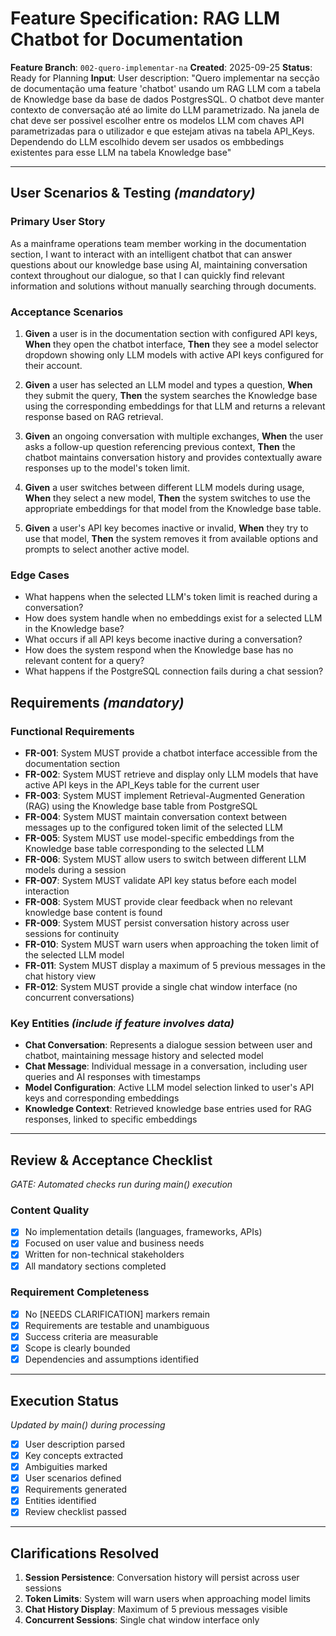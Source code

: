 # Feature Specification: RAG LLM Chatbot for Documentation

**Feature Branch**: `002-quero-implementar-na`
**Created**: 2025-09-25
**Status**: Ready for Planning
**Input**: User description: "Quero implementar na secção de documentação uma feature 'chatbot' usando um RAG LLM com a tabela de Knowledge base da base de dados PostgresSQL. O chatbot deve manter contexto de conversação até ao limite do LLM parametrizado. Na janela de chat deve ser possivel escolher entre os modelos LLM com chaves API parametrizadas para o utilizador e que estejam ativas na tabela API_Keys. Dependendo do LLM escolhido devem ser usados os embbedings existentes para esse LLM na tabela Knowledge base"

---

## User Scenarios & Testing *(mandatory)*

### Primary User Story
As a mainframe operations team member working in the documentation section, I want to interact with an intelligent chatbot that can answer questions about our knowledge base using AI, maintaining conversation context throughout our dialogue, so that I can quickly find relevant information and solutions without manually searching through documents.

### Acceptance Scenarios
1. **Given** a user is in the documentation section with configured API keys, **When** they open the chatbot interface, **Then** they see a model selector dropdown showing only LLM models with active API keys configured for their account.

2. **Given** a user has selected an LLM model and types a question, **When** they submit the query, **Then** the system searches the Knowledge base using the corresponding embeddings for that LLM and returns a relevant response based on RAG retrieval.

3. **Given** an ongoing conversation with multiple exchanges, **When** the user asks a follow-up question referencing previous context, **Then** the chatbot maintains conversation history and provides contextually aware responses up to the model's token limit.

4. **Given** a user switches between different LLM models during usage, **When** they select a new model, **Then** the system switches to use the appropriate embeddings for that model from the Knowledge base table.

5. **Given** a user's API key becomes inactive or invalid, **When** they try to use that model, **Then** the system removes it from available options and prompts to select another active model.

### Edge Cases
- What happens when the selected LLM's token limit is reached during a conversation?
- How does system handle when no embeddings exist for a selected LLM in the Knowledge base?
- What occurs if all API keys become inactive during a conversation?
- How does the system respond when the Knowledge base has no relevant content for a query?
- What happens if the PostgreSQL connection fails during a chat session?

## Requirements *(mandatory)*

### Functional Requirements
- **FR-001**: System MUST provide a chatbot interface accessible from the documentation section
- **FR-002**: System MUST retrieve and display only LLM models that have active API keys in the API_Keys table for the current user
- **FR-003**: System MUST implement Retrieval-Augmented Generation (RAG) using the Knowledge base table from PostgreSQL
- **FR-004**: System MUST maintain conversation context between messages up to the configured token limit of the selected LLM
- **FR-005**: System MUST use model-specific embeddings from the Knowledge base table corresponding to the selected LLM
- **FR-006**: System MUST allow users to switch between different LLM models during a session
- **FR-007**: System MUST validate API key status before each model interaction
- **FR-008**: System MUST provide clear feedback when no relevant knowledge base content is found
- **FR-009**: System MUST persist conversation history across user sessions for continuity
- **FR-010**: System MUST warn users when approaching the token limit of the selected LLM model
- **FR-011**: System MUST display a maximum of 5 previous messages in the chat history view
- **FR-012**: System MUST provide a single chat window interface (no concurrent conversations)

### Key Entities *(include if feature involves data)*
- **Chat Conversation**: Represents a dialogue session between user and chatbot, maintaining message history and selected model
- **Chat Message**: Individual message in a conversation, including user queries and AI responses with timestamps
- **Model Configuration**: Active LLM model selection linked to user's API keys and corresponding embeddings
- **Knowledge Context**: Retrieved knowledge base entries used for RAG responses, linked to specific embeddings

---

## Review & Acceptance Checklist
*GATE: Automated checks run during main() execution*

### Content Quality
- [x] No implementation details (languages, frameworks, APIs)
- [x] Focused on user value and business needs
- [x] Written for non-technical stakeholders
- [x] All mandatory sections completed

### Requirement Completeness
- [x] No [NEEDS CLARIFICATION] markers remain
- [x] Requirements are testable and unambiguous
- [x] Success criteria are measurable
- [x] Scope is clearly bounded
- [x] Dependencies and assumptions identified

---

## Execution Status
*Updated by main() during processing*

- [x] User description parsed
- [x] Key concepts extracted
- [x] Ambiguities marked
- [x] User scenarios defined
- [x] Requirements generated
- [x] Entities identified
- [x] Review checklist passed

---

## Clarifications Resolved
1. **Session Persistence**: Conversation history will persist across user sessions
2. **Token Limits**: System will warn users when approaching model limits
3. **Chat History Display**: Maximum of 5 previous messages visible
4. **Concurrent Sessions**: Single chat window interface only